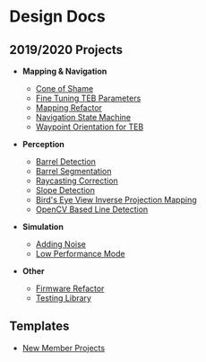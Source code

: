 # Design Docs

## 2019/2020 Projects

* **Mapping & Navigation**
    * [Cone of Shame](cone_of_shame.md)
    * [Fine Tuning TEB Parameters](fine_tuning_teb_parameters.md)
    * [Mapping Refactor](mapping_refactor.md)
    * [Navigation State Machine](navigation_state_machine/navigation_state_machine.md)
    * [Waypoint Orientation for TEB](waypoint_orientation.md)

* **Perception**
    * [Barrel Detection](barrel_detection.md)
    * [Barrel Segmentation](actual_barrel_segmentation.md)
    * [Raycasting Correction](NM_ray_casting.md)
    * [Slope Detection](slope_detection.md)
    * [Bird's Eye View Inverse Projection Mapping](birds_eye_view_projection.md)
    * [OpenCV Based Line Detection](design/opencv_line_detection.md)

* **Simulation**
    * [Adding Noise](add_noise_to_simulation.md)
    * [Low Performance Mode](low_performance_mode.md)

* **Other**
    * [Firmware Refactor](firmware_refactor.md)
    * [Testing Library](testing_library.md)

## Templates

* [New Member Projects](new_member_project.md)

